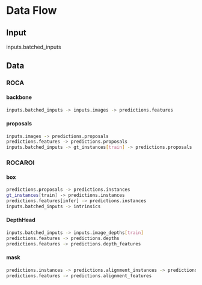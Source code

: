 # Data Flow

## Input

inputs.batched_inputs

## Data

### ROCA

#### backbone

```bash
inputs.batched_inputs -> inputs.images -> predictions.features
```

#### proposals

```bash
inputs.images -> predictions.proposals
predictions.features -> predictions.proposals
inputs.batched_inputs -> gt_instances[train] -> predictions.proposals
```

### ROCAROI

#### box

```bash
predictions.proposals -> predictions.instances
gt_instances[train] -> predictions.instances
predictions.features[infer] -> predictions.instances
inputs.batched_inputs -> intrinsics
```

#### DepthHead

```bash
inputs.batched_inputs -> inputs.image_depths[train]
predictions.features -> predictions.depths
predictions.features -> predictions.depth_features
```

#### mask

```bash
predictions.instances -> predictions.alignment_instances -> predictions.pool_boxes
predictions.features -> predictions.alignment_features
```

